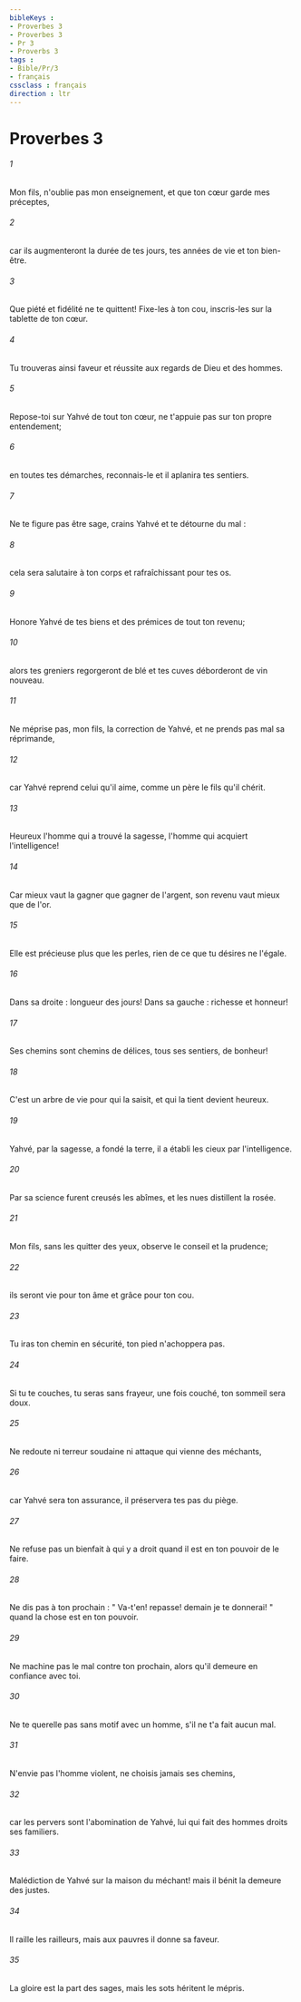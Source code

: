 ```yaml
---
bibleKeys : 
- Proverbes 3
- Proverbes 3
- Pr 3
- Proverbs 3
tags : 
- Bible/Pr/3
- français
cssclass : français
direction : ltr
---
```


# Proverbes 3

###### 1
Mon fils, n'oublie pas mon enseignement, et que ton cœur garde mes préceptes, 
###### 2
car ils augmenteront la durée de tes jours, tes années de vie et ton bien-être. 
###### 3
Que piété et fidélité ne te quittent! Fixe-les à ton cou, inscris-les sur la tablette de ton cœur. 
###### 4
Tu trouveras ainsi faveur et réussite aux regards de Dieu et des hommes. 
###### 5
Repose-toi sur Yahvé de tout ton cœur, ne t'appuie pas sur ton propre entendement; 
###### 6
en toutes tes démarches, reconnais-le et il aplanira tes sentiers. 
###### 7
Ne te figure pas être sage, crains Yahvé et te détourne du mal : 
###### 8
cela sera salutaire à ton corps et rafraîchissant pour tes os. 
###### 9
Honore Yahvé de tes biens et des prémices de tout ton revenu; 
###### 10
alors tes greniers regorgeront de blé et tes cuves déborderont de vin nouveau. 
###### 11
Ne méprise pas, mon fils, la correction de Yahvé, et ne prends pas mal sa réprimande, 
###### 12
car Yahvé reprend celui qu'il aime, comme un père le fils qu'il chérit. 
###### 13
Heureux l'homme qui a trouvé la sagesse, l'homme qui acquiert l'intelligence! 
###### 14
Car mieux vaut la gagner que gagner de l'argent, son revenu vaut mieux que de l'or. 
###### 15
Elle est précieuse plus que les perles, rien de ce que tu désires ne l'égale. 
###### 16
Dans sa droite : longueur des jours! Dans sa gauche : richesse et honneur! 
###### 17
Ses chemins sont chemins de délices, tous ses sentiers, de bonheur! 
###### 18
C'est un arbre de vie pour qui la saisit, et qui la tient devient heureux. 
###### 19
Yahvé, par la sagesse, a fondé la terre, il a établi les cieux par l'intelligence. 
###### 20
Par sa science furent creusés les abîmes, et les nues distillent la rosée. 
###### 21
Mon fils, sans les quitter des yeux, observe le conseil et la prudence; 
###### 22
ils seront vie pour ton âme et grâce pour ton cou. 
###### 23
Tu iras ton chemin en sécurité, ton pied n'achoppera pas. 
###### 24
Si tu te couches, tu seras sans frayeur, une fois couché, ton sommeil sera doux. 
###### 25
Ne redoute ni terreur soudaine ni attaque qui vienne des méchants, 
###### 26
car Yahvé sera ton assurance, il préservera tes pas du piège. 
###### 27
Ne refuse pas un bienfait à qui y a droit quand il est en ton pouvoir de le faire. 
###### 28
Ne dis pas à ton prochain : " Va-t'en! repasse! demain je te donnerai! " quand la chose est en ton pouvoir. 
###### 29
Ne machine pas le mal contre ton prochain, alors qu'il demeure en confiance avec toi. 
###### 30
Ne te querelle pas sans motif avec un homme, s'il ne t'a fait aucun mal. 
###### 31
N'envie pas l'homme violent, ne choisis jamais ses chemins, 
###### 32
car les pervers sont l'abomination de Yahvé, lui qui fait des hommes droits ses familiers. 
###### 33
Malédiction de Yahvé sur la maison du méchant! mais il bénit la demeure des justes. 
###### 34
Il raille les railleurs, mais aux pauvres il donne sa faveur. 
###### 35
La gloire est la part des sages, mais les sots héritent le mépris. 
